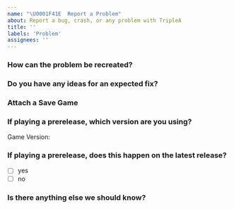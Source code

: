 ```yaml
---
name: "\U0001F41E  Report a Problem"
about: Report a bug, crash, or any problem with TripleA
title: ''
labels: 'Problem'
assignees: ''
---
```


### How can the problem be recreated?
<!-- What list of steps can we take to see the problem, please be specific -->

### Do you have any ideas for an expected fix?


### Attach a Save Game
<!-- Do you have a save game? These help us greatly! -->


<!--
  To zip and attach a save game:
    - save games will be in your home folder > triplea > saved games
    - find the save game file ending with '.tsvg'
    - use a 'zip' program like winzip (file compression,
      example: https://www.wikihow.com/Make-a-Zip-File)
    - drag and drop the zip file into this window
-->


### If playing a prerelease, which version are you using?
<!-- If you downloaded the game from the triplea-game.org website, leave this blank -->

Game Version:

### If playing a prerelease, does this happen on the latest release?
<!-- If you downloaded the game from the triplea-game.org website, leave this blank -->

- [ ] yes
- [ ] no

### Is there anything else we should know? 
